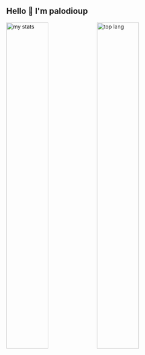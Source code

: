 ## Hello 👋 I'm palodioup

<img alt="my stats" align= "left" width="47%" src="https://github-readme-stats.vercel.app/api?username=gold"/>

<img alt="top lang" align= "left" width="47%" src="https://github-readme-stats.vercel.app/api/top-langs/?username=gold&layout=compact"/>
